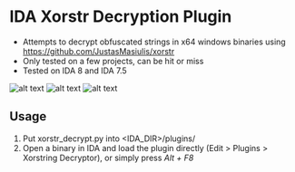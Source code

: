 # IDA Xorstr Decryption Plugin
- Attempts to decrypt obfuscated strings in x64 windows binaries using https://github.com/JustasMasiulis/xorstr
- Only tested on a few projects, can be hit or miss
- Tested on IDA 8 and IDA 7.5

![alt text](ida64_MSVbv5Z2qg.png)
![alt text](ida64_66Zji9Qx9W.png)
![alt text](ida64_Goua1Gj0j4.png)
## Usage
1. Put xorstr_decrypt.py into <IDA_DIR>/plugins/
2. Open a binary in IDA and load the plugin directly (Edit > Plugins > Xorstring Decryptor), or simply press *Alt + F8*